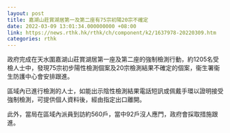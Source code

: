 ```yaml
---
layout: post
title: 嘉湖山莊賞湖居第一及第二座有75宗初陽20宗不確定
date: 2022-03-09 13:01:34.000000000 +08:00
link: https://news.rthk.hk/rthk/ch/component/k2/1637978-20220309.htm
categories: rthk
---
```


政府完成在天水圍嘉湖山莊賞湖居第一座及第二座的強制檢測行動，約1205名受檢人士中，發現75宗初步陽性檢測個案及20宗檢測結果不確定的個案，衞生署衞生防護中心會安排跟進。

區域內已進行檢測的人士，如能出示陰性檢測結果電話短訊或佩戴手環以證明接受強制檢測，可提供個人資料後，經由指定出口離開。

此外，當局在區域內派員到訪約560戶，當中92戶沒人應門，政府會採取措施跟進。
